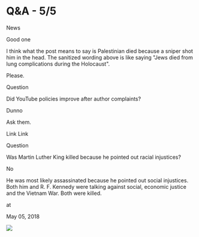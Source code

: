 # Q&A - 5/5

News




Good one

I think what the post means to say is Palestinian died because a sniper shot him in the head. The sanitized wording above is like saying "Jews died from lung complications during the Holocaust".

Please.

Question

Did YouTube policies improve after author complaints?

Dunno

Ask them.

Link
Link

Question

Was Martin Luther King killed because he pointed out racial injustices?

No

He was most likely assassinated because he pointed out social injustices. Both him and R. F. Kennedy were talking against social, economic justice and the Vietnam War. Both were killed. 







at

May 05, 2018















![](Screenshot%2Bfrom%2B2018-05-05%2B20-03-02.png)
